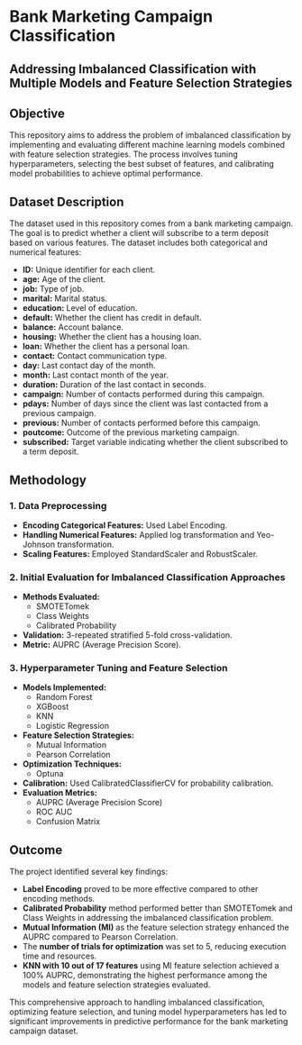 # Bank Marketing Campaign Classification
## Addressing Imbalanced Classification with Multiple Models and Feature Selection Strategies

## Objective
This repository aims to address the problem of imbalanced classification by implementing and evaluating different machine learning models combined with feature selection strategies. The process involves tuning hyperparameters, selecting the best subset of features, and calibrating model probabilities to achieve optimal performance.

## Dataset Description
The dataset used in this repository comes from a bank marketing campaign. The goal is to predict whether a client will subscribe to a term deposit based on various features. The dataset includes both categorical and numerical features:

- **ID:** Unique identifier for each client.
- **age:** Age of the client.
- **job:** Type of job.
- **marital:** Marital status.
- **education:** Level of education.
- **default:** Whether the client has credit in default.
- **balance:** Account balance.
- **housing:** Whether the client has a housing loan.
- **loan:** Whether the client has a personal loan.
- **contact:** Contact communication type.
- **day:** Last contact day of the month.
- **month:** Last contact month of the year.
- **duration:** Duration of the last contact in seconds.
- **campaign:** Number of contacts performed during this campaign.
- **pdays:** Number of days since the client was last contacted from a previous campaign.
- **previous:** Number of contacts performed before this campaign.
- **poutcome:** Outcome of the previous marketing campaign.
- **subscribed:** Target variable indicating whether the client subscribed to a term deposit.

## Methodology
### 1. Data Preprocessing
- **Encoding Categorical Features:** Used Label Encoding.
- **Handling Numerical Features:** Applied log transformation and Yeo-Johnson transformation.
- **Scaling Features:** Employed StandardScaler and RobustScaler.

### 2. Initial Evaluation for Imbalanced Classification Approaches
- **Methods Evaluated:**
  - SMOTETomek
  - Class Weights
  - Calibrated Probability
- **Validation:** 3-repeated stratified 5-fold cross-validation.
- **Metric:** AUPRC (Average Precision Score).

### 3. Hyperparameter Tuning and Feature Selection
- **Models Implemented:**
  - Random Forest
  - XGBoost
  - KNN
  - Logistic Regression
- **Feature Selection Strategies:**
  - Mutual Information
  - Pearson Correlation
- **Optimization Techniques:**
  - Optuna
- **Calibration:** Used CalibratedClassifierCV for probability calibration.
- **Evaluation Metrics:**
  - AUPRC (Average Precision Score)
  - ROC AUC
  - Confusion Matrix
## Outcome
The project identified several key findings:

- **Label Encoding** proved to be more effective compared to other encoding methods.
- **Calibrated Probability** method performed better than SMOTETomek and Class Weights in addressing the imbalanced classification problem.
- **Mutual Information (MI)** as the feature selection strategy enhanced the AUPRC compared to Pearson Correlation.
- The **number of trials for optimization** was set to 5, reducing execution time and resources.
- **KNN with 10 out of 17 features** using MI feature selection achieved a 100% AUPRC, demonstrating the highest performance among the models and feature selection strategies evaluated.

This comprehensive approach to handling imbalanced classification, optimizing feature selection, and tuning model hyperparameters has led to significant improvements in predictive performance for the bank marketing campaign dataset.
